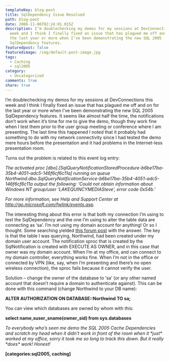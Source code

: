 ```yaml
---
templateKey: blog-post
title: SqlDependency Issue Resolved
path: blog-post
date: 2006-11-06T02:24:01.015Z
description: I’m doublechecking my demos for my sessions at DevConnections this
  week and I think I finally fixed an issue that has plagued me off and on for
  the last year or more when I’ve been demonstrating the new SQL 2005
  SqlDependency features.
featuredpost: false
featuredimage: /img/default-post-image.jpg
tags:
  - Caching
  - sql2005
category:
  - Uncategorized
comments: true
share: true
---
```

<!--StartFragment-->

I’m doublechecking my demos for my sessions at DevConnections this week and I think I finally fixed an issue that has plagued me off and on for the last year or more when I’ve been demonstrating the new SQL 2005 SqlDependency features. It seems like almost half the time, the notifications don’t work when it’s time for me to give the demo, though they work fine when I test them prior to the user group meeting or conference where I am presenting. The last time this happened I noted that it probably had something to do with my network connectivity since I had tested the demo mere hours before the presentation and it had problems in the Internet-less presentation room.

Turns out the problem is related to this event log entry:

*The activated proc \[dbo].\[SqlQueryNotificationStoredProcedure-b6be17ba-35b4-4051-adc5-146f6cf6c11a] running on queue Northwind.dbo.SqlQueryNotificationService-b6be17ba-35b4-4051-adc5-146f6cf6c11a output the following: ‘Could not obtain information about Windows NT group/user ‘LAKEQUINCYMEDIASteve’, error code 0x54b.’*

*For more information, see Help and Support Center at <http://go.microsoft.com/fwlink/events.asp>.*

The interesting thing about this error is that both my connection I’m using to test the SqlDependency and the one I’m using to alter the table data are connecting as ‘sa’. I’m not using my domain account for anything! Or so I thought. Some searching yielded [this forum post](http://forums.microsoft.com/MSDN/ShowPost.aspx?PostID=542041&SiteID=1) with the answer. The key is that the table I was querying, Northwind, had been created under my domain user account. The notification sproc that is created by the SqlNotification is created with EXECUTE AS OWNER, and in this case that owner was my domain account. When I’m at my office, and can connect to my domain controller, everything works fine. When I’m not in the office or connected by VPN (like, say, when I’m presenting and there’s no open wireless connection), the sproc fails because it cannot verify the user.

Solution – change the owner of the database to ‘sa’ (or any other named account that doesn’t require a domain to authenticate against). This can be done with this command (change Northwind to your DB name):

**ALTER AUTHORIZATION ON DATABASE::Northwind TO sa;**

You can view which databases are owned by whom with this:

**select name,suser_sname(owner_sid) from sys.databases**

*To everybody who’s seen me demo the SQL 2005 Cache Dependencies and scratch my head when it didn’t work in front of the room when it \*just\* worked at my office, sorry it took me so long to track this down. But it really \*does\* work! Honest!*

**\[categories:sql2005, caching]**

<!--EndFragment-->
